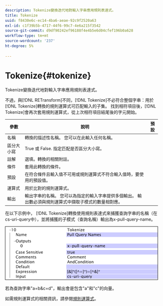 ```yaml
---
description: Tokenize變換迭代地對輸入字串應用規則表達式。
title: Tokenize
uuid: f8430e6c-ec14-4ba6-aeae-92c9f2520a63
exl-id: c1f39b5b-4717-44f6-99c7-4e6a215f3542
source-git-commit: d9df90242ef96188f4e4b5e6d04cfef196b0a628
workflow-type: tm+mt
source-wordcount: '237'
ht-degree: 5%

---
```


# Tokenize{#tokenize}

Tokenize變換迭代地對輸入字串應用規則表達式。

不過，與[!DNL RETransform]不同，[!DNL Tokenize]不必符合整個字串：用於[!DNL Tokenize]轉換的規則運算式可匹配輸入的子集。 找到相符項目後，[!DNL Tokenize]會再次套用規則運算式，從上次相符項目結尾後的字元開始。

| 參數 | 說明 | 預設 |
|---|---|---|
| 名稱 | 轉換的描述性名稱。 您可以在此輸入任何名稱。 |  |
| 區分大小寫 | True 或 False. 指定匹配是否區分大小寫。 |  |
| 註解 | 選填。轉換的相關附註。 |  |
| 條件 | 套用此轉換的條件。 |  |
| 預設 | 在符合條件且輸入值不可用或規則運算式不符合輸入值時，要使用的預設值。 |  |
| 運算式 | 用於比對的規則運算式。 |  |
| 輸出 | 輸出字串的名稱。 您可以為指定的輸入字串提供多個輸出。 輸出數必須與規則運算式中擷取子模式的數量相對應。 |  |

在以下示例中， [!DNL Tokenize]轉換使用規則表達式來捕獲查詢字串的名稱（在cs-uri-query中），並將捕獲的子模式（查詢名稱）輸出為x-pull-query-name。

![](assets/cfg_TransformationType_Tokenize.png)

若為查詢字串&quot;a=b&amp;c=d&quot;，輸出會是包含&quot;a&quot;和&quot;c&quot;的向量。

如需規則運算式的相關資訊，請參閱[規則運算式](../../../../../home/c-dataset-const-proc/c-reg-exp.md#concept-070077baa419475094ef0469e92c5b9c)。
